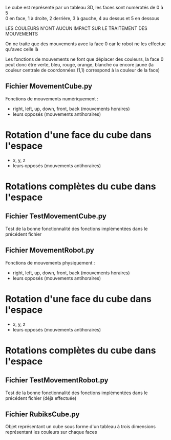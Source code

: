 Le cube est représenté par un tableau 3D, les faces sont numérotés de 0 à 5  
0 en face, 1 à droite, 2 derrière, 3 à gauche, 4 au dessus et 5 en dessous

LES COULEURS N'ONT AUCUN IMPACT SUR LE TRAITEMENT DES MOUVEMENTS

On ne traite que des mouvements avec la face 0 car le robot ne les effectue qu'avec celle là


Les fonctions de mouvements ne font que déplacer des couleurs, la face 0 peut donc être verte, bleu, rouge, orange, blanche ou encore jaune (la couleur centrale de coordonnées (1,1) correspond à la couleur de la face)   

## Fichier MovementCube.py  
Fonctions de mouvements numériquement :        
- right, left, up, down, front, back (mouvements horaires)
- leurs opposés (mouvements antihoraires)
# Rotation d'une face du cube dans l'espace   
- x, y, z
- leurs opposés (mouvements antihoraires)
# Rotations complètes du cube dans l'espace   

## Fichier TestMovementCube.py
Test de la bonne fonctionnalité des fonctions implémentées dans le précédent fichier   

## Fichier MovementRobot.py
Fonctions de mouvements physiquement :    
- right, left, up, down, front, back (mouvements horaires)
- leurs opposés (mouvements antihoraires)
# Rotation d'une face du cube dans l'espace   
- x, y, z
- leurs opposés (mouvements antihoraires)
# Rotations complètes du cube dans l'espace   

## Fichier TestMovementRobot.py
Test de la bonne fonctionnalité des fonctions implémentées dans le précédent fichier
(déjà effectuée)   

## Fichier RubiksCube.py
Objet représentant un cube sous forme d'un tableau à trois dimensions représentant les couleurs sur chaque faces   
